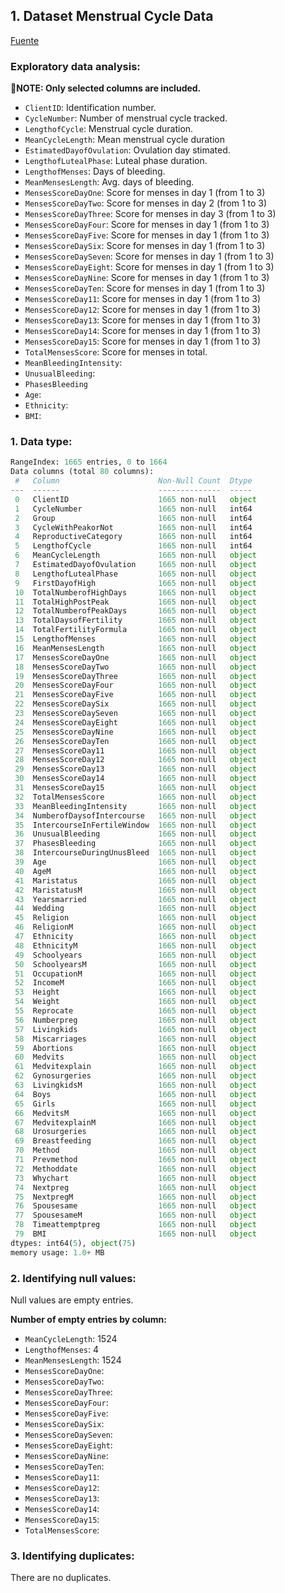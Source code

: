 ## 1. Dataset Menstrual Cycle Data
[Fuente](https://www.kaggle.com/datasets/nikitabisht/menstrual-cycle-data/data)

### Exploratory data analysis:

📌**NOTE: Only selected columns are included.**


- `ClientID`: Identification number.
- `CycleNumber`: Number of menstrual cycle tracked. 
- `LengthofCycle`: Menstrual cycle duration.
- `MeanCycleLength`: Mean menstrual cycle duration
- `EstimatedDayofOvulation`: Ovulation day stimated.
- `LengthofLutealPhase`: Luteal phase duration.
- `LengthofMenses`: Days of bleeding.
- `MeanMensesLength`: Avg. days of bleeding.
- `MensesScoreDayOne`: Score for menses in day 1 (from 1 to 3)
- `MensesScoreDayTwo`: Score for menses in day 2 (from 1 to 3)
- `MensesScoreDayThree`: Score for menses in day 3 (from 1 to 3)
- `MensesScoreDayFour`: Score for menses in day 1 (from 1 to 3)
- `MensesScoreDayFive`: Score for menses in day 1 (from 1 to 3)
- `MensesScoreDaySix`: Score for menses in day 1 (from 1 to 3)
- `MensesScoreDaySeven`: Score for menses in day 1 (from 1 to 3)
- `MensesScoreDayEight`: Score for menses in day 1 (from 1 to 3)
- `MensesScoreDayNine`: Score for menses in day 1 (from 1 to 3)
- `MensesScoreDayTen`: Score for menses in day 1 (from 1 to 3)
- `MensesScoreDay11`: Score for menses in day 1 (from 1 to 3)
- `MensesScoreDay12`: Score for menses in day 1 (from 1 to 3)
- `MensesScoreDay13`: Score for menses in day 1 (from 1 to 3)
- `MensesScoreDay14`: Score for menses in day 1 (from 1 to 3)
- `MensesScoreDay15`: Score for menses in day 1 (from 1 to 3)
- `TotalMensesScore`: Score for menses in total.
- `MeanBleedingIntensity`:
- `UnusualBleeding`:
- `PhasesBleeding`
- `Age`:
- `Ethnicity`:
- `BMI`:


### 1. Data type:
```python
RangeIndex: 1665 entries, 0 to 1664
Data columns (total 80 columns):
 #   Column                      Non-Null Count  Dtype 
---  ------                      --------------  ----- 
 0   ClientID                    1665 non-null   object
 1   CycleNumber                 1665 non-null   int64 
 2   Group                       1665 non-null   int64 
 3   CycleWithPeakorNot          1665 non-null   int64 
 4   ReproductiveCategory        1665 non-null   int64 
 5   LengthofCycle               1665 non-null   int64 
 6   MeanCycleLength             1665 non-null   object
 7   EstimatedDayofOvulation     1665 non-null   object
 8   LengthofLutealPhase         1665 non-null   object
 9   FirstDayofHigh              1665 non-null   object
 10  TotalNumberofHighDays       1665 non-null   object
 11  TotalHighPostPeak           1665 non-null   object
 12  TotalNumberofPeakDays       1665 non-null   object
 13  TotalDaysofFertility        1665 non-null   object
 14  TotalFertilityFormula       1665 non-null   object
 15  LengthofMenses              1665 non-null   object
 16  MeanMensesLength            1665 non-null   object
 17  MensesScoreDayOne           1665 non-null   object
 18  MensesScoreDayTwo           1665 non-null   object
 19  MensesScoreDayThree         1665 non-null   object
 20  MensesScoreDayFour          1665 non-null   object
 21  MensesScoreDayFive          1665 non-null   object
 22  MensesScoreDaySix           1665 non-null   object
 23  MensesScoreDaySeven         1665 non-null   object
 24  MensesScoreDayEight         1665 non-null   object
 25  MensesScoreDayNine          1665 non-null   object
 26  MensesScoreDayTen           1665 non-null   object
 27  MensesScoreDay11            1665 non-null   object
 28  MensesScoreDay12            1665 non-null   object
 29  MensesScoreDay13            1665 non-null   object
 30  MensesScoreDay14            1665 non-null   object
 31  MensesScoreDay15            1665 non-null   object
 32  TotalMensesScore            1665 non-null   object
 33  MeanBleedingIntensity       1665 non-null   object
 34  NumberofDaysofIntercourse   1665 non-null   object
 35  IntercourseInFertileWindow  1665 non-null   object
 36  UnusualBleeding             1665 non-null   object
 37  PhasesBleeding              1665 non-null   object
 38  IntercourseDuringUnusBleed  1665 non-null   object
 39  Age                         1665 non-null   object
 40  AgeM                        1665 non-null   object
 41  Maristatus                  1665 non-null   object
 42  MaristatusM                 1665 non-null   object
 43  Yearsmarried                1665 non-null   object
 44  Wedding                     1665 non-null   object
 45  Religion                    1665 non-null   object
 46  ReligionM                   1665 non-null   object
 47  Ethnicity                   1665 non-null   object
 48  EthnicityM                  1665 non-null   object
 49  Schoolyears                 1665 non-null   object
 50  SchoolyearsM                1665 non-null   object
 51  OccupationM                 1665 non-null   object
 52  IncomeM                     1665 non-null   object
 53  Height                      1665 non-null   object
 54  Weight                      1665 non-null   object
 55  Reprocate                   1665 non-null   object
 56  Numberpreg                  1665 non-null   object
 57  Livingkids                  1665 non-null   object
 58  Miscarriages                1665 non-null   object
 59  Abortions                   1665 non-null   object
 60  Medvits                     1665 non-null   object
 61  Medvitexplain               1665 non-null   object
 62  Gynosurgeries               1665 non-null   object
 63  LivingkidsM                 1665 non-null   object
 64  Boys                        1665 non-null   object
 65  Girls                       1665 non-null   object
 66  MedvitsM                    1665 non-null   object
 67  MedvitexplainM              1665 non-null   object
 68  Urosurgeries                1665 non-null   object
 69  Breastfeeding               1665 non-null   object
 70  Method                      1665 non-null   object
 71  Prevmethod                  1665 non-null   object
 72  Methoddate                  1665 non-null   object
 73  Whychart                    1665 non-null   object
 74  Nextpreg                    1665 non-null   object
 75  NextpregM                   1665 non-null   object
 76  Spousesame                  1665 non-null   object
 77  SpousesameM                 1665 non-null   object
 78  Timeattemptpreg             1665 non-null   object
 79  BMI                         1665 non-null   object
dtypes: int64(5), object(75)
memory usage: 1.0+ MB
```


### 2.  Identifying null values:

Null values are empty entries. 

**Number of empty entries by column:**

- `MeanCycleLength`: 1524
- `LengthofMenses`: 4 
- `MeanMensesLength`: 1524
- `MensesScoreDayOne`: 
- `MensesScoreDayTwo`:
- `MensesScoreDayThree`:
- `MensesScoreDayFour`:
- `MensesScoreDayFive`:
- `MensesScoreDaySix`:
- `MensesScoreDaySeven`:
- `MensesScoreDayEight`:
- `MensesScoreDayNine`:
- `MensesScoreDayTen`:
- `MensesScoreDay11`:
- `MensesScoreDay12`:
- `MensesScoreDay13`:
- `MensesScoreDay14`:
- `MensesScoreDay15`:
- `TotalMensesScore`:

### 3.  Identifying duplicates:
There are no duplicates.

